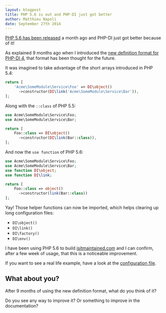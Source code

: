 ```yaml
---
layout: blogpost
title: PHP 5.6 is out and PHP-DI just got better
author: Matthieu Napoli
date: September 27th 2014
---
```


[PHP 5.6 has been released](http://php.net/manual/en/migration56.new-features.php) a month ago and
PHP-DI just got better because of it!

As explained 9 months ago when I introduced the [new definition format for PHP-DI 4](06-php-di-4-0-new-definitions.md),
that format has been thought for the future.

It was imagined to take advantage of the short arrays introduced in PHP 5.4:

```php
return [
    'Acme\SomeModule\Service\Foo' => DI\object()
      ->constructor(DI\link('Acme\SomeModule\Service\Bar')),
];
```

Along with the `::class` of PHP 5.5:

```php
use Acme\SomeModule\Service\Foo;
use Acme\SomeModule\Service\Bar;

return [
    Foo::class => DI\object()
      ->constructor(DI\link(Bar::class)),
];
```

And now the `use function` of PHP 5.6:

```php
use Acme\SomeModule\Service\Foo;
use Acme\SomeModule\Service\Bar;
use function DI\object;
use function DI\link;

return [
    Foo::class => object()
      ->constructor(link(Bar::class))
];
```

Yay! Those helper functions can now be imported, which helps clearing up long configuration files:

- `DI\object()`
- `DI\link()`
- `DI\factory()`
- `DI\env()`

I have been using PHP 5.6 to build [isitmaintained.com](http://isitmaintained.com/) and I can
confirm, after a few week of usage, that this is a noticeable improvement.

If you want to see a real life example, have a look at the [configuration file](https://github.com/mnapoli/IsItMaintained/blob/master/app/config/config.php).

## What about you?

After 9 months of using the new definition format, what do you think of it?

Do you see any way to improve it? Or something to improve in the documentation?
